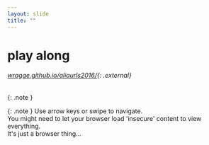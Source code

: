 ```yaml
---
layout: slide
title: ""
---
```


# play along

###### [wragge.github.io/aliaurls2016/](http://wragge.github.io/aliaurls2016/){: .external}

{: .note }


{: .note }
Use arrow keys or swipe to navigate.  
You might need to let your browser load 'insecure' content to view everything.  
It's just a browser thing... 